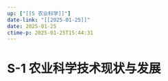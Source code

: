 ```yaml
---
up: ["[[S 农业科学]]"]
date-link: "[[2025-01-25]]"
date: 2025-01-25
ctime-p: 2025-01-25T15:44:31
---
```


# S-1 农业科学技术现状与发展
